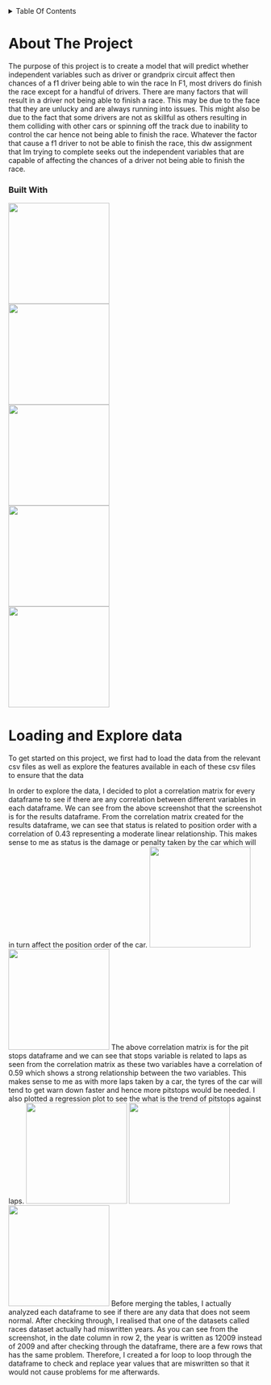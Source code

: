 <details>
  <summary>Table Of Contents</summary>
  
  1. [About The Project](#about-the-project)
      - [Built With](#built-with)
  2. [Loading and Explore Data](#loading-and-explore-data)
  3. [Data Wrangling on multiple tables]
  4. [Data Cleansing and Transformation](#data-wrangling-on-multiple-tables)
  5. [Machine Learning Models](#machine-learning-models)
</details>

# About The Project
The purpose of this project is to create a model that will predict whether independent variables such as driver or grandprix circuit affect then chances of a f1 driver being able to win the race In F1, most drivers do finish the race except for a handful of drivers. There are many factors that will result in a driver not being able to finish a race. This may be due to the face that they are unlucky and are always running into issues. This might also be due to the fact that some drivers are not as skillful as others resulting in them colliding with other cars or spinning off the track due to inability to control the car hence not being able to finish the race. Whatever the factor that cause a f1 driver to not be able to finish the race, this dw assignment that Im trying to complete seeks out the independent variables that are capable of affecting the chances of a driver not being able to finish the race.

### Built With
<img src="https://github.com/JevTeo123/F1-Machine-Learning-Model/assets/123255675/98efb040-b4de-465a-bc0d-c8da2c95c4f7" width="200"><br>
<img src="https://github.com/JevTeo123/F1-Machine-Learning-Model/assets/123255675/69448f1e-9924-4c68-9ddd-4bd6d88e7b19" width="200"><br>
<img src="https://github.com/JevTeo123/F1-Machine-Learning-Model/assets/123255675/faef1b95-92a0-42f8-a6b0-2131afd320bb" width="200"><br>
<img src="https://github.com/JevTeo123/F1-Machine-Learning-Model/assets/123255675/8619bf77-7389-499b-8c74-4dff06861fc1" width="200"><br>
<img src="https://github.com/JevTeo123/F1-Machine-Learning-Model/assets/123255675/a2ae5eda-c052-4a8e-b9da-a81f93b77445" width="200"><br>

# Loading and Explore data
To get started on this project, we first had to load the data from the relevant csv files as well as explore the features available in each of these csv files to ensure that the data

In order to explore the data, I decided to plot a correlation matrix for every dataframe to see if there are any correlation between different variables in each dataframe. We can see from the above screenshot that the screenshot is for the results dataframe. From the correlation matrix created for the results dataframe, we can see that status is related to position order with a correlation of 0.43 representing a moderate linear relationship. This makes sense to me as status is the damage or penalty taken by the car which will in turn affect the position order of the car.
<img src="https://github.com/JevTeo123/F1-Machine-Learning-Model/assets/123255675/9d03b544-1673-4a6d-8997-9ef92f8ddda4" width="200">
<img src="https://github.com/JevTeo123/F1-Machine-Learning-Model/assets/123255675/e0e7d033-9819-4cb1-95b8-f933bed2d634" width="200">
The above correlation matrix is for the pit stops dataframe and we can see that stops variable is related to laps as seen from the correlation matrix as these two variables have a correlation of 0.59 which shows a strong relationship between the two variables. This makes sense to me as with more laps taken by a car, the tyres of the car will tend to get warn down faster and hence more pitstops would be needed. I also plotted a regression plot to see the what is the trend of pitstops against laps.
<img src="https://github.com/JevTeo123/F1-Machine-Learning-Model/assets/123255675/2dcac08c-7649-4b34-bd4c-0d413bb67875" width="200">
<img src="https://github.com/JevTeo123/F1-Machine-Learning-Model/assets/123255675/d98ac4a6-3e0f-464d-8369-bea89db1de6b" width="200">
<img src="https://github.com/JevTeo123/F1-Machine-Learning-Model/assets/123255675/7687cc87-395f-48d5-a98e-9691867a6511" width="200">
Before merging the tables, I actually analyzed each dataframe to see if there are any data that does not seem normal. After checking through, I realised that one of the datasets called races dataset actually had miswritten years. As you can see from the screenshot, in the date column in row 2, the year is written as 12009 instead of 2009 and after checking through the dataframe, there are a few rows that has the same problem. Therefore, I created a for loop to loop through the dataframe to check and replace year values that are miswritten so that it would not cause problems for me afterwards.
